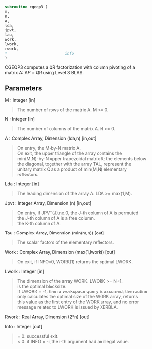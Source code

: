 ```fortran  
subroutine cgeqp3 (  
m,  
n,  
a,  
lda,  
jpvt,  
tau,  
work,  
lwork,  
rwork,  
*                          info  
)  
```  
  
CGEQP3 computes a QR factorization with column pivoting of a  
matrix A:  A*P = Q*R  using Level 3 BLAS.  
  
## Parameters  
M : Integer [in]  
> The number of rows of the matrix A. M >= 0.  
  
N : Integer [in]  
> The number of columns of the matrix A.  N >= 0.  
  
A : Complex Array, Dimension (lda,n) [in,out]  
> On entry, the M-by-N matrix A.  
> On exit, the upper triangle of the array contains the  
> min(M,N)-by-N upper trapezoidal matrix R; the elements below  
> the diagonal, together with the array TAU, represent the  
> unitary matrix Q as a product of min(M,N) elementary  
> reflectors.  
  
Lda : Integer [in]  
> The leading dimension of the array A. LDA >= max(1,M).  
  
Jpvt : Integer Array, Dimension (n) [in,out]  
> On entry, if JPVT(J).ne.0, the J-th column of A is permuted  
> the J-th column of A is a free column.  
> the K-th column of A.  
  
Tau : Complex Array, Dimension (min(m,n)) [out]  
> The scalar factors of the elementary reflectors.  
  
Work : Complex Array, Dimension (max(1,lwork)) [out]  
> On exit, if INFO=0, WORK(1) returns the optimal LWORK.  
  
Lwork : Integer [in]  
> The dimension of the array WORK. LWORK >= N+1.  
> is the optimal blocksize.  
> If LWORK = -1, then a workspace query is assumed; the routine  
> only calculates the optimal size of the WORK array, returns  
> this value as the first entry of the WORK array, and no error  
> message related to LWORK is issued by XERBLA.  
  
Rwork : Real Array, Dimension (2*n) [out]  
  
Info : Integer [out]  
> = 0: successful exit.  
> < 0: if INFO = -i, the i-th argument had an illegal value.  
  
